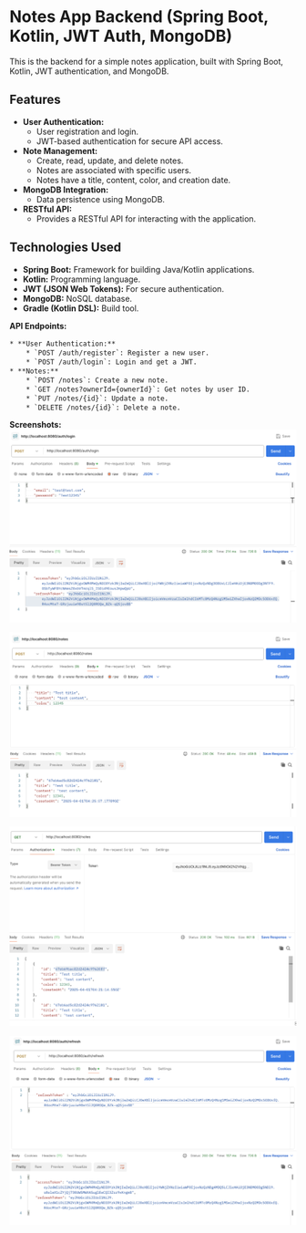 # Notes App Backend (Spring Boot, Kotlin, JWT Auth, MongoDB)

This is the backend for a simple notes application, built with Spring Boot, Kotlin, JWT authentication, and MongoDB.

## Features

* **User Authentication:**
    * User registration and login.
    * JWT-based authentication for secure API access.
* **Note Management:**
    * Create, read, update, and delete notes.
    * Notes are associated with specific users.
    * Notes have a title, content, color, and creation date.
* **MongoDB Integration:**
    * Data persistence using MongoDB.
* **RESTful API:**
    * Provides a RESTful API for interacting with the application.

## Technologies Used

* **Spring Boot:** Framework for building Java/Kotlin applications.
* **Kotlin:** Programming language.
* **JWT (JSON Web Tokens):** For secure authentication.
* **MongoDB:** NoSQL database.
* **Gradle (Kotlin DSL):** Build tool.

**API Endpoints:**

    * **User Authentication:**
        * `POST /auth/register`: Register a new user.
        * `POST /auth/login`: Login and get a JWT.
    * **Notes:**
        * `POST /notes`: Create a new note.
        * `GET /notes?ownerId={ownerId}`: Get notes by user ID.
        * `PUT /notes/{id}`: Update a note.
        * `DELETE /notes/{id}`: Delete a note.

**Screenshots:**
![Postman Login Example](screenshots/login_api.png)

![Postman Create Note Example](screenshots/create_note_api.png)

![Postman All Note Example](screenshots/all_notes_api.png)

![Postman Refresh Example](screenshots/refresh_api.png)

